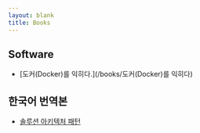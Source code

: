 ```yaml
---
layout: blank
title: Books
---
```

## Software
* [도커(Docker)를 익히다.](/books/도커(Docker)를 익히다)

## 한국어 번역본
* [솔루션 아키텍처 패턴](/books/solution-architecture-pattern)
